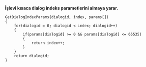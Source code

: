 **İşlevi kısaca dialog indeks parametlerini almaya yarar.**

```
GetDialogIndexParams(dialogid, index, params[])
{
	for(dialogid = 0; dialogid < index; dialogid++)
	{
		if(params[dialogid] >= 0 && params[dialogid] <= 65535)
		{
			return index++;
		}
	}
	return dialogid;
}
```
